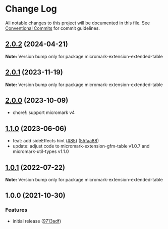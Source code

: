 # Change Log

All notable changes to this project will be documented in this file.
See [Conventional Commits](https://conventionalcommits.org) for commit guidelines.


## [2.0.2](https://github.com/wataru-chocola/remark-extended-table/compare/micromark-extension-extended-table@2.0.1...micromark-extension-extended-table@2.0.2) (2024-04-21)

**Note:** Version bump only for package micromark-extension-extended-table

## [2.0.1](https://github.com/wataru-chocola/remark-extended-table/compare/micromark-extension-extended-table@2.0.0...micromark-extension-extended-table@2.0.1) (2023-11-19)

**Note:** Version bump only for package micromark-extension-extended-table





## [2.0.0](https://github.com/wataru-chocola/remark-extended-table/compare/micromark-extension-extended-table@1.1.0...micromark-extension-extended-table@2.0.0) (2023-10-09)

* chore!: support micromark v4


## [1.1.0](https://github.com/wataru-chocola/remark-extended-table/compare/micromark-extension-extended-table@1.0.1...micromark-extension-extended-table@1.1.0) (2023-06-06)

* feat: add sideEffects hint ([#85](https://github.com/wataru-chocola/remark-extended-table/issues/85)) ([55faa88](https://github.com/wataru-chocola/remark-extended-table/commit/55faa88df70c8b0f6e8fbae8a65cd3e51d299d54))
* update: adjust code to micromark-extension-gfm-table v1.0.7 and micromark-util-types v1.1.0



## [1.0.1](https://github.com/wataru-chocola/remark-extended-table/compare/micromark-extension-extended-table@1.0.0...micromark-extension-extended-table@1.0.1) (2022-07-22)

**Note:** Version bump only for package micromark-extension-extended-table





## 1.0.0 (2021-10-30)


### Features

* initial release ([9713adf](https://github.com/wataru-chocola/remark-extended-table/commit/9713adfe243fa6d90081024e2e226c275ecdae1f))
